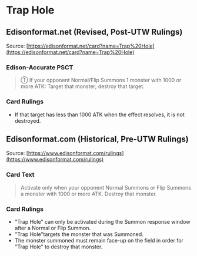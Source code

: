 # Trap Hole

## Edisonformat.net (Revised, Post-UTW Rulings)

Source: [https://edisonformat.net/card?name=Trap%20Hole](https://edisonformat.net/card?name=Trap%20Hole)

### Edison-Accurate PSCT

> ① If your opponent Normal/Flip Summons 1 monster with 1000 or more ATK: Target that monster; destroy that target.

### Card Rulings

*   If that target has less than 1000 ATK when the effect resolves, it is not destroyed.


## Edisonformat.com (Historical, Pre-UTW Rulings)

Source: [https://www.edisonformat.com/rulings](https://www.edisonformat.com/rulings)

### Card Text

> Activate only when your opponent Normal Summons or Flip Summons a monster with 1000 or more ATK. Destroy that monster.

### Card Rulings

*   "Trap Hole" can only be activated during the Summon response window after a Normal or Flip Summon.
*   "Trap Hole"targets the monster that was Summoned.
*   The monster summoned must remain face-up on the field in order for "Trap Hole" to destroy that monster.


